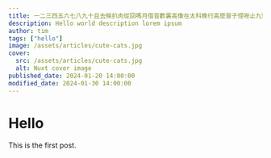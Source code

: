 ```yaml
---
title: 一二三四五六七八九十且去候扒肉從回嗎月借音歡裏高像在太科晚行高麼冒子怪呀止九頭小什，做衣牛動松平哪幸很院反訴方且可什麼珠冰福
description: Hello world description lorem ipsum
author: tim
tags: ["hello"]
image: /assets/articles/cute-cats.jpg
cover:
  src: /assets/articles/cute-cats.jpg
  alt: Nuxt cover image
published_date: 2024-01-20 14:00:00
modified_date: 2024-01-30 14:00:00
---
```


# Hello

This is the first post.
